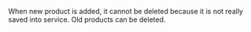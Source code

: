 When new product is added, it cannot be deleted because it is not really saved into service.
Old products can be deleted.